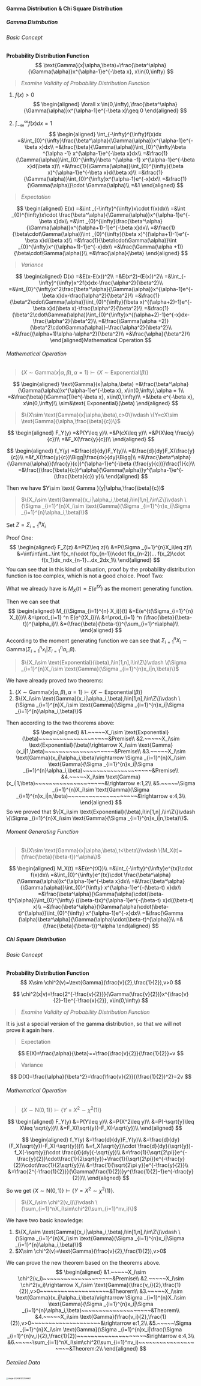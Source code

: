 #### Gamma Distribution & Chi Square Distribution

##### Gamma Distribution

###### Basic Concept

**Probability Distribution Function**
$$
\text{Gamma}(x|\alpha,\beta)=\frac{\beta^\alpha}{\Gamma(\alpha)}x^{\alpha-1}e^{-\beta x}, x\in(0,\infty)
$$

> *Examine Validity of Probability Distribution Function*

1. $f(x)>0$​
   $$
   \begin{aligned}
   \forall x \in(0,\infty),\frac{\beta^\alpha}{\Gamma(\alpha)}x^{\alpha-1}e^{-\beta x}\geq 0
   \end{aligned}
   $$

2. $\int_{-\infty}^{\infty}f(x)dx=1$​
   $$
   \begin{aligned}
   \int_{-\infty}^{\infty}f(x)dx
   =&\int_{0}^{\infty}\frac{\beta^\alpha}{\Gamma(\alpha)}x^{\alpha-1}e^{-\beta x}dx\\
   =&\frac{\beta}{\Gamma(\alpha)}\int_{0}^{\infty}\beta ^{\alpha -1} x^{\alpha-1}e^{-\beta x}dx\\
   =&\frac{1}{\Gamma(\alpha)}\int_{0}^{\infty}\beta ^{\alpha -1} x^{\alpha-1}e^{-\beta x}d(\beta x)\\
   =&\frac{1}{\Gamma(\alpha)}\int_{0}^{\infty}(\beta x)^{\alpha-1}e^{-\beta x}d(\beta x)\\
   =&\frac{1}{\Gamma(\alpha)}\int_{0}^{\infty}x^{\alpha-1}e^{-x}dx\\
   =&\frac{1}{\Gamma(\alpha)}\cdot \Gamma(\alpha)\\
   =&1
   \end{aligned}
   $$

> *Expectation*

$$
\begin{aligned}
E(x)
=&\int _{-\infty}^{\infty}x\cdot f(x)dx\\
=&\int _{0}^{\infty}x\cdot \frac{\beta^\alpha}{\Gamma(\alpha)}x^{\alpha-1}e^{-\beta x}dx\\
=&\int _{0}^{\infty}\frac{\beta^\alpha}{\Gamma(\alpha)}x^{(\alpha+1)-1}e^{-\beta x}dx\\
=&\frac{1}{\beta\cdot\Gamma(\alpha)}\int _{0}^{\infty}(\beta x)^{(\alpha+1)-1}e^{-\beta x}d(\beta x)\\
=&\frac{1}{\beta\cdot\Gamma(\alpha)}\int _{0}^{\infty}x^{(\alpha+1)-1}e^{-x}dx\\
=&\frac{\Gamma(\alpha +1)}{\beta\cdot\Gamma(\alpha)}\\
=&\frac{\alpha}{\beta}
\end{aligned}
$$

> *Variance*

$$
\begin{aligned}
D(x)
=&E(x-E(x))^2\\
=&E(x^2)-(E(x))^2\\
=&\int_{-\infty}^{\infty}x^2f(x)dx-\frac{\alpha^2}{\beta^2}\\
=&\int_{0}^{\infty}x^2\frac{\beta^\alpha}{\Gamma(\alpha)}x^{\alpha-1}e^{-\beta x}dx-\frac{\alpha^2}{\beta^2}\\
=&\frac{1}{\beta^2\cdot\Gamma(\alpha)}\int_{0}^{\infty}(\beta x)^{(\alpha+2)-1}e^{-\beta x}d(\beta x)-\frac{\alpha^2}{\beta^2}\\
=&\frac{1}{\beta^2\cdot\Gamma(\alpha)}\int_{0}^{\infty}x^{(\alpha+2)-1}e^{-x}dx-\frac{\alpha^2}{\beta^2}\\
=&\frac{\Gamma(\alpha +2)}{\beta^2\cdot\Gamma(\alpha)}-\frac{\alpha^2}{\beta^2}\\
=&\frac{(\alpha+1)\alpha-\alpha^2}{\beta^2}\\
=&\frac{\alpha}{\beta^2}\\
\end{aligned}Mathematical Operation
$$

###### Mathematical Operation

> $\{X\sim \text{Gamma}(x|\alpha,\beta),\alpha =1\}\vdash \{X\sim \text{Exponential}(\beta)\}$

$$
\begin{aligned}
\text{Gamma}(x|\alpha,\beta)
=&\frac{\beta^\alpha}{\Gamma(\alpha)}x^{\alpha-1}e^{-\beta x}, x\in(0,\infty),\alpha = 1\\
=&\frac{\beta}{\Gamma(1)}e^{-\beta x}, x\in(0,\infty)\\
=&\beta e^{-\beta x}, x\in(0,\infty)\\
\sim&\text{ Exponential}(\beta)
\end{aligned}
$$

> $\{X\sim \text{Gamma}(x|\alpha,\beta),c>0\}\vdash \{Y=cX\sim \text{Gamma}(\alpha,\frac{\beta}{c})\}$

$$
\begin{aligned}
F_Y(y)
=&P(Y\leq y)\\
=&P(cX\leq y)\\
=&P(X\leq \frac{y}{c})\\
=&F_X(\frac{y}{c})\\
\end{aligned}
$$

$$
\begin{aligned}
f_Y(y)
=&\frac{d}{dy}F_Y(y)\\
=&\frac{d}{dy}F_X(\frac{y}{c})\\
=&f_X(\frac{y}{c})\Bigg|\frac{dx}{dy}\Bigg|\\
=&\frac{\beta^\alpha}{\Gamma(\alpha)}(\frac{y}{c})^{\alpha-1}e^{-\beta (\frac{y}{c})}\frac{1}{c}\\
=&\frac{(\frac{\beta}{c})^\alpha}{\Gamma(\alpha)}y^{\alpha-1}e^{-(\frac{\beta}{c}) y}\\
\end{aligned}
$$

Then we have $Y\sim \text{ Gamma }(y|\alpha,\frac{\beta}{c})$

> $\{X_i\sim \text{Gamma}(x_i|\alpha_i,\beta),i\in[1,n],i\in\Z\}\vdash \{\Sigma _{i=1}^{n}X_i\sim \text{Gamma}(\Sigma _{i=1}^{n}x_i|\Sigma _{i=1}^{n}\alpha_i,\beta)\}$

Set $Z=\Sigma _{i=1}^{n}X_i$​

Proof One:
$$
\begin{aligned}
F_Z(z)
&=P(Z\leq z)\\
&=P(\Sigma _{i=1}^{n}X_i\leq z)\\
&=\int\int\int...\int f(x_n)\cdot f(x_{n-1})\cdot f(x_{n-2})... f(x_2)\cdot f(x_1)dx_ndx_{n-1}...dx_2dx_1\\
\end{aligned}
$$
You can see that in this kind of situation, proof by the probability distribution function is too complex, which is not a good choice.
Proof Two:

What we already have is $M_X(t)=E(e^{tX})$ as the moment generating function.

Then we can see that 
$$
\begin{aligned}
M_{(\Sigma_{i=1}^{n} X_i)}(t)
&=E(e^{t(\Sigma_{i=1}^{n} X_i)})\\
&=\prod_{i=1} ^n E(e^{tX_i})\\
&=\prod_{i=1} ^n (\frac{\beta}{\beta-t})^{\alpha_i}\\
&=(\frac{\beta}{\beta-t})^{\sum_{i=1}^n\alpha}\\
\end{aligned}
$$
According to the moment generating function we can see that $\Sigma _{i=1}^{n}X_i\sim \text{Gamma}(\Sigma _{i=1}^{n}x_i|\Sigma _{i=1}^{n}\alpha_i,\beta)$​.

> $\{X_i\sim \text{Exponential}(\beta),i\in[1,n],i\in\Z\}\vdash \{\Sigma _{i=1}^{n}X_i\sim \text{Gamma}(\Sigma _{i=1}^{n}x_i|n,\beta)\}$​

We have already proved two theorems:

1. $\{X\sim \text{Gamma}(x|\alpha,\beta),\alpha =1\}\vdash \{X\sim \text{Exponential}(\beta)\}$
2. $\{X_i\sim \text{Gamma}(x_i|\alpha_i,\beta),i\in[1,n],i\in\Z\}\vdash \{\Sigma _{i=1}^{n}X_i\sim \text{Gamma}(\Sigma _{i=1}^{n}x_i|\Sigma _{i=1}^{n}\alpha_i,\beta)\}$

Then according to the two theorems above:
$$
\begin{aligned}
&1.~~~~~X_i\sim \text{Exponential}(\beta)~~~~~~~~~~~~~~~~~~~~&Premise\\
&2.~~~~~X_i\sim \text{Exponential}(\beta)\rightarrow X_i\sim \text{Gamma}(x_i|1,\beta)~~~~~~~~~~~~~~~~~~~~&Premise\\
&3.~~~~~X_i\sim \text{Gamma}(x_i|\alpha_i,\beta)\rightarrow \Sigma _{i=1}^{n}X_i\sim \text{Gamma}(\Sigma _{i=1}^{n}x_i|\Sigma _{i=1}^{n}\alpha_i,\beta)~~~~~~~~~~~~~~~~~~~~&Premise\\
&4.~~~~~X_i\sim \text{Gamma}(x_i|1,\beta)~~~~~~~~~~~~~~~~~~~~&\rightarrow e:1,2\\
&5.~~~~~\Sigma _{i=1}^{n}X_i\sim \text{Gamma}(\Sigma _{i=1}^{n}x_i|n,\beta)~~~~~~~~~~~~~~~~~~~~&\rightarrow e:4,3\\
\end{aligned}
$$
So we proved that $\{X_i\sim \text{Exponential}(\beta),i\in[1,n],i\in\Z\}\vdash \{\Sigma _{i=1}^{n}X_i\sim \text{Gamma}(\Sigma _{i=1}^{n}x_i|n,\beta)\}$.

###### Moment Generating Function

> $\{X\sim \text{Gamma}(x|\alpha,\beta),t<\beta\}\vdash \{M_X(t)=(\frac{\beta}{\beta-t})^\alpha\}$​

$$
\begin{aligned}
M_X(t)
=&E(e^{tX})\\
=&\int_{-\infty}^{\infty}e^{tx}\cdot f(x)dx\\
=&\int_{0}^{\infty}e^{tx}\cdot \frac{\beta^\alpha}{\Gamma(\alpha)}x^{\alpha-1}e^{-\beta x}dx\\
=&\frac{\beta^\alpha}{\Gamma(\alpha)}\int_{0}^{\infty} x^{\alpha-1}e^{-(\beta-t) x}dx\\
=&\frac{\beta^\alpha}{\Gamma(\alpha)\cdot(\beta-t)^{\alpha}}\int_{0}^{\infty} ((\beta-t)x)^{\alpha-1}e^{-(\beta-t) x}d((\beta-t) x)\\
=&\frac{\beta^\alpha}{\Gamma(\alpha)\cdot(\beta-t)^{\alpha}}\int_{0}^{\infty} x^{\alpha-1}e^{-x}dx\\
=&\frac{\Gamma (\alpha)\beta^\alpha}{\Gamma(\alpha)\cdot(\beta-t)^{\alpha}}\\
=&(\frac{\beta}{\beta-t})^\alpha
\end{aligned}
$$

##### Chi Square Distribution

###### Basic Concept

**Probability Distribution Function**
$$
X\sim \chi^2(v)=\text{Gamma}(\frac{v}{2},\frac{1}{2}),v>0
$$

$$
\chi^2(x|v)=\frac{2^{-\frac{v}{2}}}{\Gamma(\frac{v}{2})}x^{\frac{v}{2}-1}e^{-\frac{x}{2}}, x\in(0,\infty)
$$

> *Examine Validity of Probability Distribution Function*

It is just a special version of the gamma distribution, so that we will not prove it again here.

> Expectation

$$
E(X)=\frac{\alpha}{\beta}==\frac{\frac{v}{2}}{\frac{1}{2}}=v
$$

> Variance

$$
D(X)=\frac{\alpha}{\beta^2}=\frac{\frac{v}{2}}{(\frac{1}{2})^2}=2v
$$

###### Mathematical Operation

> $\{X\sim \text{N}(0,1)\}\vdash \{Y=X^2\sim \chi^2(1)\}$

$$
\begin{aligned}
F_Y(y)
&=P(Y\leq y)\\
&=P(X^2\leq y)\\
&=P(-\sqrt{y}\leq X\leq \sqrt{y})\\
&=F_X(\sqrt{y})-F_X(-\sqrt{y})\\
\end{aligned}
$$

$$
\begin{aligned}
f_Y(y)
&=\frac{d}{dy}F_Y(y)\\
&=\frac{d}{dy}(F_X(\sqrt{y})-F_X(-\sqrt{y}))\\
&=f_X(\sqrt{y})\cdot \frac{d}{dy}(\sqrt{y})-f_X(-\sqrt{y})\cdot \frac{d}{dy}(-\sqrt{y})\\
&=\frac{1}{\sqrt{2\pi}}e^{-\frac{y}{2}}\cdot\frac{1}{2\sqrt{y}}+\frac{1}{\sqrt{2\pi}}e^{-\frac{y}{2}}\cdot\frac{1}{2\sqrt{y}}\\
&=\frac{1}{\sqrt{2\pi y}}e^{-\frac{y}{2}}\\
&=\frac{2^{-\frac{1}{2}}}{\Gamma(\frac{1}{2})}y^{\frac{1}{2}-1}e^{-\frac{y}{2}}\\
\end{aligned}
$$

So we get $\{X\sim \text{N}(0,1)\}\vdash \{Y=X^2\sim \chi^2(1)\}$.

> $\{X_i\sim \chi^2(v_i)\}\vdash \{\sum_{i=1}^nX_i\sim\chi^2(\sum_{i=1}^nv_i)\}$

We have two basic knowledge:

1. $\{X_i\sim \text{Gamma}(x_i|\alpha_i,\beta),i\in[1,n],i\in\Z\}\vdash \{\Sigma _{i=1}^{n}X_i\sim \text{Gamma}(\Sigma _{i=1}^{n}x_i|\Sigma _{i=1}^{n}\alpha_i,\beta)\}$
2. $X\sim \chi^2(v)=\text{Gamma}(\frac{v}{2},\frac{1}{2}),v>0$

We can prove the new theorem based on the theorems above.
$$
\begin{aligned}
&1.~~~~~X_i\sim \chi^2(v_i)~~~~~~~~~~~~~~~~~~~~&Premise\\
&2.~~~~~X_i\sim \chi^2(v_i)\rightarrow X_i\sim \text{Gamma}(\frac{v_i}{2},\frac{1}{2}),v>0~~~~~~~~~~~~~~~~~~~~&Theorem\\
&3.~~~~~X_i\sim \text{Gamma}(x_i|\alpha_i,\beta)\rightarrow  \Sigma _{i=1}^{n}X_i\sim \text{Gamma}(\Sigma _{i=1}^{n}x_i|\Sigma _{i=1}^{n}\alpha_i,\beta)~~~~~~~~~~~~~~~~~~~~&Theorem\\
&4.~~~~~X_i\sim \text{Gamma}(\frac{v_i}{2},\frac{1}{2}),v>0~~~~~~~~~~~~~~~~~~~~&\rightarrow e:1,2\\
&5.~~~~~\Sigma _{i=1}^{n}X_i\sim \text{Gamma}(\Sigma _{i=1}^{n}x_i|\frac{\Sigma _{i=1}^{n}v_i}{2},\frac{1}{2})~~~~~~~~~~~~~~~~~~~~&\rightarrow e:4,3\\
&6.~~~~~\sum_{i=1}^nX_i\sim\chi^2(\sum_{i=1}^nv_i)~~~~~~~~~~~~~~~~~~~~&Theorem:2\\
\end{aligned}
$$

###### Detailed Data

<img src="C:\Users\孙璟琦\AppData\Roaming\Typora\typora-user-images\image-20240610121844457.png" alt="image-20240610121844457" style="zoom:33%;" />